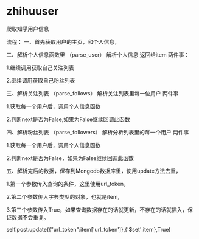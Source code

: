 # zhihuuser
爬取知乎用户信息

流程：
一、首先获取用户的主页，和个人信息，


二、解析个人信息函数里  （parse_user）
解析个人信息 返回给item
两件事：

1.继续调用获取自己关注列表

2.继续调用获取自己粉丝列表


三、解析关注列表   （parse_follows）
解析关注列表里每一位用户
两件事

1.获取每一个用户后，调用个人信息函数

2.判断next是否为False,如果为False继续回调此函数


四、解析粉丝列表  （parse_followers）
解析分析列表里的每一个用户
两件事

1.获取每一个用户后，调用个人信息函数

2.判断next是否为False，如果为False继续回调此函数


五、解析完后的数据，保存到Mongodb数据库里，使用update方法去重，


1.第一个参数传入查询的条件，这里使用url_token，

2.第二个参数传入字典类型的对象，也就是item,

3.第三个参数传入True，如果查询数据存在的话就更新，不存在的话就插入，保证数据不会重复。

self.post.update({"url_token":item['url_token']},{'$set':item},True)

